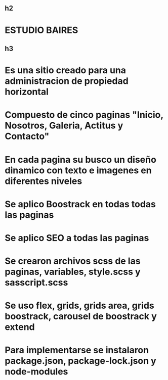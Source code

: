 ## h2
# ESTUDIO BAIRES
## h3 
# Es una sitio creado para una administracion de propiedad horizontal
# Compuesto de cinco paginas "Inicio, Nosotros, Galeria, Actitus y Contacto" 
# En cada pagina su busco un diseño dinamico con texto e imagenes en diferentes niveles
# Se aplico Boostrack en todas todas las paginas
# Se aplico SEO a todas las paginas
# Se crearon archivos scss de las paginas, variables, style.scss y sasscript.scss
# Se uso flex, grids, grids area, grids boostrack, carousel de boostrack y extend
# Para implementarse se instalaron package.json, package-lock.json y node-modules


